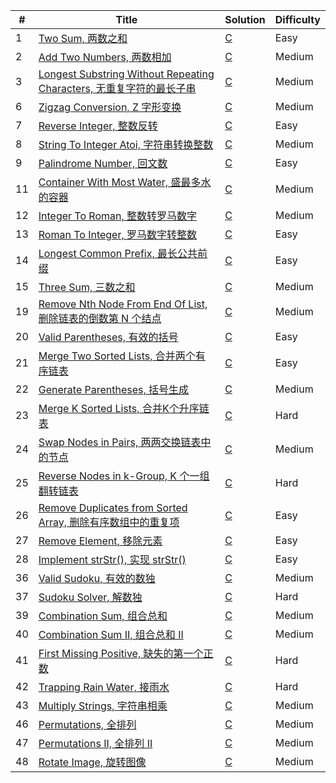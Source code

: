 | # | Title | Solution | Difficulty |
|---| ----- | -------- | ---------- |
|1|[Two Sum, 两数之和](https://leetcode-cn.com/problems/two-sum) | [C](https://github.com/LiuYuguang/LeetCode-C/blob/main/algorithms/twoSum/main.c) | Easy |
|2|[Add Two Numbers, 两数相加](https://leetcode-cn.com/problems/add-two-numbers) | [C](https://github.com/LiuYuguang/LeetCode-C/blob/main/algorithms/addTwoNumbers/main.c) | Medium |
|3|[Longest Substring Without Repeating Characters, 无重复字符的最长子串](https://leetcode-cn.com/problems/longest-substring-without-repeating-characters) | [C](https://github.com/LiuYuguang/LeetCode-C/blob/main/algorithms/longestSubstringWithoutRepeatingCharacters/main.c) | Medium |
|6|[Zigzag Conversion, Z 字形变换](https://leetcode-cn.com/problems/zigzag-conversion) | [C](https://github.com/LiuYuguang/LeetCode-C/blob/main/algorithms/zigzagConversion/main.c) | Medium |
|7|[Reverse Integer, 整数反转](https://leetcode-cn.com/problems/reverse-integer) | [C](https://github.com/LiuYuguang/LeetCode-C/blob/main/algorithms/reverseInteger/main.c) | Easy |
|8|[String To Integer Atoi, 字符串转换整数](https://leetcode-cn.com/problems/string-to-integer-atoi) | [C](https://github.com/LiuYuguang/LeetCode-C/blob/main/algorithms/stringToIntegerAtoi/main.c) | Medium |
|9|[Palindrome Number, 回文数](https://leetcode-cn.com/problems/palindrome-number) | [C](https://github.com/LiuYuguang/LeetCode-C/blob/main/algorithms/palindromeNumber/main.c) | Easy |
|11|[Container With Most Water, 盛最多水的容器](https://leetcode-cn.com/problems/container-with-most-water) | [C](https://github.com/LiuYuguang/LeetCode-C/blob/main/algorithms/containerWithMostWater/main.c) | Medium |
|12|[Integer To Roman, 整数转罗马数字](https://leetcode-cn.com/problems/integer-to-roman) | [C](https://github.com/LiuYuguang/LeetCode-C/blob/main/algorithms/integerToRoman/main.c) | Medium |
|13|[Roman To Integer, 罗马数字转整数](https://leetcode-cn.com/problems/roman-to-integer) | [C](https://github.com/LiuYuguang/LeetCode-C/blob/main/algorithms/romanToInteger/main.c) | Easy |
|14|[Longest Common Prefix, 最长公共前缀](https://leetcode-cn.com/problems/longest-common-prefix) | [C](https://github.com/LiuYuguang/LeetCode-C/blob/main/algorithms/longestCommonPrefix/main.c) | Easy |
|15|[Three Sum, 三数之和](https://leetcode-cn.com/problems/3sum) | [C](https://github.com/LiuYuguang/LeetCode-C/blob/main/algorithms/threeSum/main.c) | Medium |
|19|[Remove Nth Node From End Of List, 删除链表的倒数第 N 个结点](https://leetcode-cn.com/problems/remove-nth-node-from-end-of-list) | [C](https://github.com/LiuYuguang/LeetCode-C/blob/main/algorithms/removeNthNodeFromEndOfList/main.c) | Medium |
|20|[Valid Parentheses, 有效的括号](https://leetcode-cn.com/problems/valid-parentheses) | [C](https://github.com/LiuYuguang/LeetCode-C/blob/main/algorithms/validParentheses/main.c) | Easy |
|21|[Merge Two Sorted Lists, 合并两个有序链表](https://leetcode-cn.com/problems/merge-two-sorted-lists) | [C](https://github.com/LiuYuguang/LeetCode-C/blob/main/algorithms/mergeTwoSortedLists/main.c) | Easy |
|22|[Generate Parentheses, 括号生成](https://leetcode-cn.com/problems/generate-parentheses) | [C](https://github.com/LiuYuguang/LeetCode-C/blob/main/algorithms/generateParentheses/main.c) | Medium |
|23|[Merge K Sorted Lists, 合并K个升序链表](https://leetcode-cn.com/problems/merge-k-sorted-lists) | [C](https://github.com/LiuYuguang/LeetCode-C/blob/main/algorithms/mergeKSortedLists/main.c) | Hard |
|24|[Swap Nodes in Pairs, 两两交换链表中的节点](https://leetcode-cn.com/problems/swap-nodes-in-pairs) | [C](https://github.com/LiuYuguang/LeetCode-C/blob/main/algorithms/swapNodesInPairs/main.c) | Medium |
|25|[Reverse Nodes in k-Group, K 个一组翻转链表](https://leetcode-cn.com/problems/reverse-nodes-in-k-group) | [C](https://github.com/LiuYuguang/LeetCode-C/blob/main/algorithms/reverseNodesInKGroup/main.c) | Hard |
|26|[Remove Duplicates from Sorted Array, 删除有序数组中的重复项](https://leetcode-cn.com/problems/remove-duplicates-from-sorted-array) | [C](https://github.com/LiuYuguang/LeetCode-C/blob/main/algorithms/removeDuplicatesFromSortedArray/main.c) | Easy |
|27|[Remove Element, 移除元素](https://leetcode-cn.com/problems/remove-element) | [C](https://github.com/LiuYuguang/LeetCode-C/blob/main/algorithms/removeElement/main.c) | Easy |
|28|[Implement strStr(), 实现 strStr()](https://leetcode-cn.com/problems/implement-strstr) | [C](https://github.com/LiuYuguang/LeetCode-C/blob/main/algorithms/implementStrstr/main.c) | Easy |
|36|[Valid Sudoku, 有效的数独](https://leetcode-cn.com/problems/valid-sudoku) | [C](https://github.com/LiuYuguang/LeetCode-C/blob/main/algorithms/validSudoku/main.c) | Medium |
|37|[Sudoku Solver, 解数独](https://leetcode-cn.com/problems/sudoku-solver) | [C](https://github.com/LiuYuguang/LeetCode-C/blob/main/algorithms/sudokuSolver/main.c) | Hard |
|39|[Combination Sum, 组合总和](https://leetcode-cn.com/problems/combination-sum) | [C](https://github.com/LiuYuguang/LeetCode-C/blob/main/algorithms/combinationSum/main.c) | Medium |
|40|[Combination Sum II, 组合总和 II](https://leetcode-cn.com/problems/combination-sum-ii) | [C](https://github.com/LiuYuguang/LeetCode-C/blob/main/algorithms/combinationSumII/main.c) | Medium |
|41|[First Missing Positive, 缺失的第一个正数](https://leetcode-cn.com/problems/first-missing-positive) | [C](https://github.com/LiuYuguang/LeetCode-C/blob/main/algorithms/firstMissingPositive/main.c) | Hard |
|42|[Trapping Rain Water, 接雨水](https://leetcode-cn.com/problems/trapping-rain-water) | [C](https://github.com/LiuYuguang/LeetCode-C/blob/main/algorithms/trappingRainWater/main.c) | Hard |
|43|[Multiply Strings, 字符串相乘](https://leetcode-cn.com/problems/multiply-strings) | [C](https://github.com/LiuYuguang/LeetCode-C/blob/main/algorithms/multiplyStrings/main.c) | Medium |
|46|[Permutations, 全排列](https://leetcode-cn.com/problems/permutations) | [C](https://github.com/LiuYuguang/LeetCode-C/blob/main/algorithms/permutations/main.c) | Medium |
|47|[Permutations II, 全排列 II](https://leetcode-cn.com/problems/permutations-ii) | [C](https://github.com/LiuYuguang/LeetCode-C/blob/main/algorithms/permutationsII/main.c) | Medium |
|48|[Rotate Image, 旋转图像](https://leetcode-cn.com/problems/rotate-image) | [C](https://github.com/LiuYuguang/LeetCode-C/blob/main/algorithms/rotateImage/main.c) | Medium |
